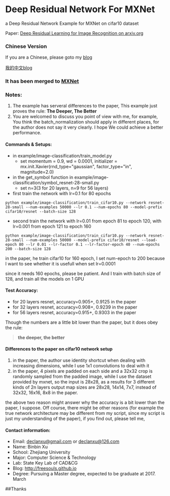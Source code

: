 # Deep Residual Network For MXNet
a Deep Residual Network Example for MXNet on cifar10 dataset

Paper: [Deep Residual Learning for Image Recognition on arxiv.org](http://arxiv.org/abs/1512.03385)

### Chinese Version 
If you are a Chinese, please goto my [blog](http://freesouls.github.io/2016/01/13/residual-network/)

[我的中文blog](http://freesouls.github.io/2016/01/13/residual-network/)

### It has been merged to [MXNet](https://github.com/dmlc/mxnet/blob/master/example/image-classification/symbol_resnet-28-small.py)

### Notes:
1. The example has serveral differences to the paper, This example just proves the rule: **The Deeper, The Better**
2. You are welcomed to discuss you point of view with me, for example, You think the batch_normalization should apply in different places, for the author does not say it very clearly. I hope We could achieve a better performance.

#### Commands & Setups:
- in example/image-classification/train_model.py 
  - set momentum = 0.9, wd = 0.0001, initializer = mx.init.Xavier(rnd_type="gaussian", factor_type="in", magnitude=2.0)
- in the get_symbol function in example/image-classification/symbol_resnet-28-small.py
  - set n=3(3 for 20 layers, n=9 for 56 layers)
- first train the network with lr=0.1 for 80 epochs
```
python example/image-classification/train_cifar10.py --network resnet-28-small --num-examples 50000 --lr 0.1 --num-epochs 80 --model-prefix cifar10/resnet --batch-size 128
```
- second train the network with lr=0.01 from epoch 81 to epoch 120, with lr=0.001 from epoch 121 to epoch 160
```
python example/image-classification/train_cifar10.py --network resnet-28-small --num-examples 50000 --model-prefix cifar10/resnet --load-epoch 80 --lr 0.01 --lr-factor 0.1 --lr-factor-epoch 40 --num-epochs 200 --batch-size 128
```
in the paper, he train cifar10 for 160 epoch, I set num-epoch to 200 because I want to see whether it is usefull when set lr=0.0001

since it needs 160 epochs, please be patient. And I train with batch size of 128, and train all the models on 1 GPU

#### Test Accuracy:
- for 20 layers resnet, accuracy=0.905+, 0.9125 in the paper
- for 32 layers resnet, accuracy=0.908+, 0.9239 in the paper
- for 56 layers resnet, accuracy=0.915+, 0.9303 in the paper

Though the numbers are a little bit lower than the paper, but it does obey the rule: 
> **the deeper, the better**

#### Differences to the paper on cifar10 network setup
1. in the paper, the author use identity shortcut when dealing with increasing dimensions, while I use 1x1 convolutions to deal with it
2. in the paper, 4 pixels are padded on each side and a 32x32 crop is randomly sampled from the padded image, while I use the dataset provided by mxnet, so the input is 28x28, as a results for 3 different kinds of 2n layers output map sizes are 28x28, 14x14, 7x7, instead of 32x32, 16x16, 8x8 in the paper.

the above two reason might answer why the accuracy is a bit lower than the paper, I suppose.
Off course, there might be other reasons (for example the true network architecture may be different from my script, since my script is just my understanding of the paper), if you find out, please tell me, 


#### Contact information:
- Email: declanxu@gmail.com or declanxu@126.com
- Name: Binbin Xu
- School: Zhejiang University
- Major: Computer Science & Technology
- Lab: State Key Lab of CAD&CG
- Blog: http://freesouls.github.io
- Degree: Pursuing a Master degree, expected to be graduate at 2017. March

##Thanks
